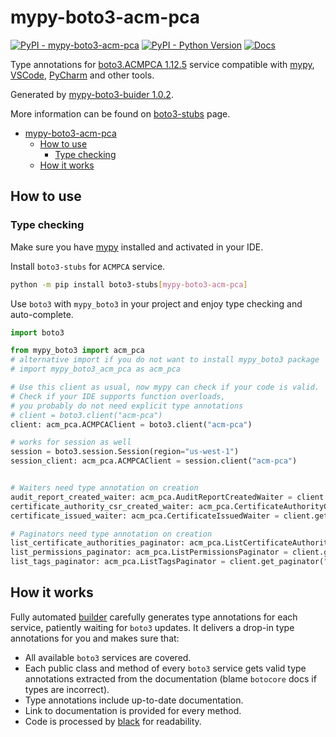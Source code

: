 # mypy-boto3-acm-pca

[![PyPI - mypy-boto3-acm-pca](https://img.shields.io/pypi/v/mypy-boto3-acm-pca.svg?color=blue)](https://pypi.org/project/mypy-boto3-acm-pca)
[![PyPI - Python Version](https://img.shields.io/pypi/pyversions/mypy-boto3-acm-pca.svg?color=blue)](https://pypi.org/project/mypy-boto3-acm-pca)
[![Docs](https://img.shields.io/readthedocs/mypy-boto3-builder.svg?color=blue)](https://mypy-boto3-builder.readthedocs.io/)

Type annotations for
[boto3.ACMPCA 1.12.5](https://boto3.amazonaws.com/v1/documentation/api/1.12.5/reference/services/acm-pca.html#ACMPCA) service
compatible with [mypy](https://github.com/python/mypy), [VSCode](https://code.visualstudio.com/),
[PyCharm](https://www.jetbrains.com/pycharm/) and other tools.

Generated by [mypy-boto3-buider 1.0.2](https://github.com/vemel/mypy_boto3_builder).

More information can be found on [boto3-stubs](https://pypi.org/project/boto3-stubs/) page.

- [mypy-boto3-acm-pca](#mypy-boto3-acm-pca)
  - [How to use](#how-to-use)
    - [Type checking](#type-checking)
  - [How it works](#how-it-works)

## How to use

### Type checking

Make sure you have [mypy](https://github.com/python/mypy) installed and activated in your IDE.

Install `boto3-stubs` for `ACMPCA` service.

```bash
python -m pip install boto3-stubs[mypy-boto3-acm-pca]
```

Use `boto3` with `mypy_boto3` in your project and enjoy type checking and auto-complete.

```python
import boto3

from mypy_boto3 import acm_pca
# alternative import if you do not want to install mypy_boto3 package
# import mypy_boto3_acm_pca as acm_pca

# Use this client as usual, now mypy can check if your code is valid.
# Check if your IDE supports function overloads,
# you probably do not need explicit type annotations
# client = boto3.client("acm-pca")
client: acm_pca.ACMPCAClient = boto3.client("acm-pca")

# works for session as well
session = boto3.session.Session(region="us-west-1")
session_client: acm_pca.ACMPCAClient = session.client("acm-pca")


# Waiters need type annotation on creation
audit_report_created_waiter: acm_pca.AuditReportCreatedWaiter = client.get_waiter("audit_report_created")
certificate_authority_csr_created_waiter: acm_pca.CertificateAuthorityCSRCreatedWaiter = client.get_waiter("certificate_authority_csr_created")
certificate_issued_waiter: acm_pca.CertificateIssuedWaiter = client.get_waiter("certificate_issued")

# Paginators need type annotation on creation
list_certificate_authorities_paginator: acm_pca.ListCertificateAuthoritiesPaginator = client.get_paginator("list_certificate_authorities")
list_permissions_paginator: acm_pca.ListPermissionsPaginator = client.get_paginator("list_permissions")
list_tags_paginator: acm_pca.ListTagsPaginator = client.get_paginator("list_tags")
```

## How it works

Fully automated [builder](https://github.com/vemel/mypy_boto3_builder) carefully generates
type annotations for each service, patiently waiting for `boto3` updates. It delivers
a drop-in type annotations for you and makes sure that:

- All available `boto3` services are covered.
- Each public class and method of every `boto3` service gets valid type annotations
  extracted from the documentation (blame `botocore` docs if types are incorrect).
- Type annotations include up-to-date documentation.
- Link to documentation is provided for every method.
- Code is processed by [black](https://github.com/psf/black) for readability.